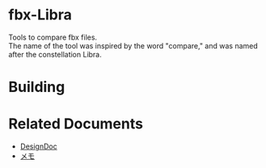 # fbx-Libra
Tools to compare fbx files.  
The name of the tool was inspired by the word "compare," and was named after the constellation Libra.

# Building



# Related Documents
- [DesignDoc](doc/DesignDoc.md)
- [メモ](doc/メモ.md)